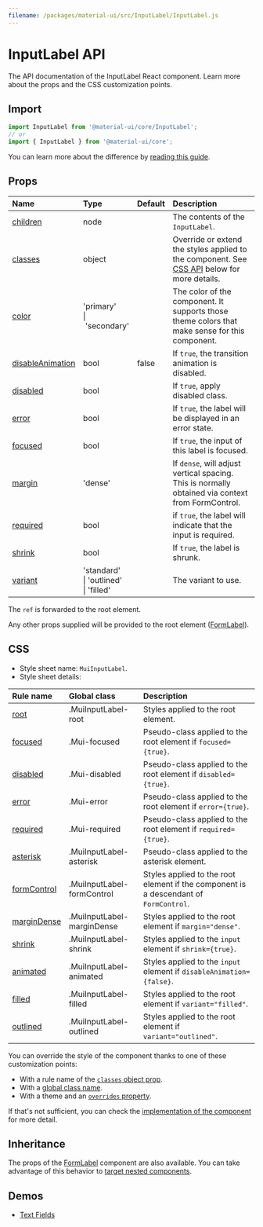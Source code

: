 ```yaml
---
filename: /packages/material-ui/src/InputLabel/InputLabel.js
---
```


<!--- This documentation is automatically generated, do not try to edit it. -->

# InputLabel API

<p class="description">The API documentation of the InputLabel React component. Learn more about the props and the CSS customization points.</p>

## Import

```js
import InputLabel from '@material-ui/core/InputLabel';
// or
import { InputLabel } from '@material-ui/core';
```

You can learn more about the difference by [reading this guide](/guides/minimizing-bundle-size/).



## Props

| Name | Type | Default | Description |
|:-----|:-----|:--------|:------------|
| <a class="anchor-link" id="props--children"></a><a href="#props--children" title="link to the prop on this page" class="prop-name">children</a> | <span class="prop-type">node</span> |  | The contents of the `InputLabel`. |
| <a class="anchor-link" id="props--classes"></a><a href="#props--classes" title="link to the prop on this page" class="prop-name">classes</a> | <span class="prop-type">object</span> |  | Override or extend the styles applied to the component. See [CSS API](#css) below for more details. |
| <a class="anchor-link" id="props--color"></a><a href="#props--color" title="link to the prop on this page" class="prop-name">color</a> | <span class="prop-type">'primary'<br>&#124;&nbsp;'secondary'</span> |  | The color of the component. It supports those theme colors that make sense for this component. |
| <a class="anchor-link" id="props--disableAnimation"></a><a href="#props--disableAnimation" title="link to the prop on this page" class="prop-name">disableAnimation</a> | <span class="prop-type">bool</span> | <span class="prop-default">false</span> | If `true`, the transition animation is disabled. |
| <a class="anchor-link" id="props--disabled"></a><a href="#props--disabled" title="link to the prop on this page" class="prop-name">disabled</a> | <span class="prop-type">bool</span> |  | If `true`, apply disabled class. |
| <a class="anchor-link" id="props--error"></a><a href="#props--error" title="link to the prop on this page" class="prop-name">error</a> | <span class="prop-type">bool</span> |  | If `true`, the label will be displayed in an error state. |
| <a class="anchor-link" id="props--focused"></a><a href="#props--focused" title="link to the prop on this page" class="prop-name">focused</a> | <span class="prop-type">bool</span> |  | If `true`, the input of this label is focused. |
| <a class="anchor-link" id="props--margin"></a><a href="#props--margin" title="link to the prop on this page" class="prop-name">margin</a> | <span class="prop-type">'dense'</span> |  | If `dense`, will adjust vertical spacing. This is normally obtained via context from FormControl. |
| <a class="anchor-link" id="props--required"></a><a href="#props--required" title="link to the prop on this page" class="prop-name">required</a> | <span class="prop-type">bool</span> |  | if `true`, the label will indicate that the input is required. |
| <a class="anchor-link" id="props--shrink"></a><a href="#props--shrink" title="link to the prop on this page" class="prop-name">shrink</a> | <span class="prop-type">bool</span> |  | If `true`, the label is shrunk. |
| <a class="anchor-link" id="props--variant"></a><a href="#props--variant" title="link to the prop on this page" class="prop-name">variant</a> | <span class="prop-type">'standard'<br>&#124;&nbsp;'outlined'<br>&#124;&nbsp;'filled'</span> |  | The variant to use. |

The `ref` is forwarded to the root element.

Any other props supplied will be provided to the root element ([FormLabel](/api/form-label/)).

## CSS

- Style sheet name: `MuiInputLabel`.
- Style sheet details:

| Rule name | Global class | Description |
|:-----|:-------------|:------------|
| <a class="anchor-link" title="link to the rule name on this page" id="css--root"></a><a href="#css--root" class="prop-name">root</a> | <span class="prop-name">.MuiInputLabel-root</span> | Styles applied to the root element.
| <a class="anchor-link" title="link to the rule name on this page" id="css--focused"></a><a href="#css--focused" class="prop-name">focused</a> | <span class="prop-name">.Mui-focused</span> | Pseudo-class applied to the root element if `focused={true}`.
| <a class="anchor-link" title="link to the rule name on this page" id="css--disabled"></a><a href="#css--disabled" class="prop-name">disabled</a> | <span class="prop-name">.Mui-disabled</span> | Pseudo-class applied to the root element if `disabled={true}`.
| <a class="anchor-link" title="link to the rule name on this page" id="css--error"></a><a href="#css--error" class="prop-name">error</a> | <span class="prop-name">.Mui-error</span> | Pseudo-class applied to the root element if `error={true}`.
| <a class="anchor-link" title="link to the rule name on this page" id="css--required"></a><a href="#css--required" class="prop-name">required</a> | <span class="prop-name">.Mui-required</span> | Pseudo-class applied to the root element if `required={true}`.
| <a class="anchor-link" title="link to the rule name on this page" id="css--asterisk"></a><a href="#css--asterisk" class="prop-name">asterisk</a> | <span class="prop-name">.MuiInputLabel-asterisk</span> | Pseudo-class applied to the asterisk element.
| <a class="anchor-link" title="link to the rule name on this page" id="css--formControl"></a><a href="#css--formControl" class="prop-name">formControl</a> | <span class="prop-name">.MuiInputLabel-formControl</span> | Styles applied to the root element if the component is a descendant of `FormControl`.
| <a class="anchor-link" title="link to the rule name on this page" id="css--marginDense"></a><a href="#css--marginDense" class="prop-name">marginDense</a> | <span class="prop-name">.MuiInputLabel-marginDense</span> | Styles applied to the root element if `margin="dense"`.
| <a class="anchor-link" title="link to the rule name on this page" id="css--shrink"></a><a href="#css--shrink" class="prop-name">shrink</a> | <span class="prop-name">.MuiInputLabel-shrink</span> | Styles applied to the `input` element if `shrink={true}`.
| <a class="anchor-link" title="link to the rule name on this page" id="css--animated"></a><a href="#css--animated" class="prop-name">animated</a> | <span class="prop-name">.MuiInputLabel-animated</span> | Styles applied to the `input` element if `disableAnimation={false}`.
| <a class="anchor-link" title="link to the rule name on this page" id="css--filled"></a><a href="#css--filled" class="prop-name">filled</a> | <span class="prop-name">.MuiInputLabel-filled</span> | Styles applied to the root element if `variant="filled"`.
| <a class="anchor-link" title="link to the rule name on this page" id="css--outlined"></a><a href="#css--outlined" class="prop-name">outlined</a> | <span class="prop-name">.MuiInputLabel-outlined</span> | Styles applied to the root element if `variant="outlined"`.

You can override the style of the component thanks to one of these customization points:

- With a rule name of the [`classes` object prop](/customization/components/#overriding-styles-with-classes).
- With a [global class name](/customization/components/#overriding-styles-with-global-class-names).
- With a theme and an [`overrides` property](/customization/globals/#css).

If that's not sufficient, you can check the [implementation of the component](https://github.com/mui-org/material-ui/blob/master/packages/material-ui/src/InputLabel/InputLabel.js) for more detail.

## Inheritance

The props of the [FormLabel](/api/form-label/) component are also available.
You can take advantage of this behavior to [target nested components](/guides/api/#spread).

## Demos

- [Text Fields](/components/text-fields/)

